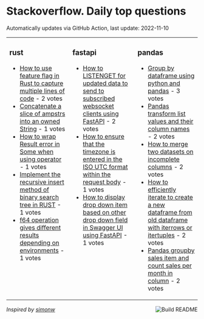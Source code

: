 # Stackoverflow. Daily top questions 

Automatically updates via GitHub Action, last update: <!-- date starts -->2022-11-10<!-- date ends -->


<table><tr><td valign="top" width="33%">

### rust
<!-- rust starts -->
* [How to use feature flag in Rust to capture multiple lines of code](https://stackoverflow.com/questions/74389576/how-to-use-feature-flag-in-rust-to-capture-multiple-lines-of-code) - 2 votes
* [Concatenate a slice of ampstrs into an owned String](https://stackoverflow.com/questions/74383394/concatenate-a-slice-of-strs-into-an-owned-string) - 1 votes
* [How to wrap Result error in Some when using  operator](https://stackoverflow.com/questions/74393069/how-to-wrap-result-error-in-some-when-using-operator) - 1 votes
* [Implement the recursive insert method of binary search tree in RUST](https://stackoverflow.com/questions/74371597/implement-the-recursive-insert-method-of-binary-search-tree-in-rust) - 1 votes
* [f64 operation gives different results depending on environments](https://stackoverflow.com/questions/74371210/f64-operation-gives-different-results-depending-on-environments) - 1 votes
<!-- rust ends -->
</td><td valign="top" width="34%">


### fastapi
<!-- fastapi starts -->
* [How to LISTENGET for updated data to send to subscribed websocket clients using FastAPI](https://stackoverflow.com/questions/74369127/how-to-listen-get-for-updated-data-to-send-to-subscribed-websocket-clients-using) - 2 votes
* [How to ensure that the timezone is entered in the ISO UTC format within the request body](https://stackoverflow.com/questions/74379605/how-to-ensure-that-the-timezone-is-entered-in-the-iso-utc-format-within-the-requ) - 1 votes
* [How to display drop down item based on other drop down field in Swagger UI using FastAPI](https://stackoverflow.com/questions/74375726/how-to-display-drop-down-item-based-on-other-drop-down-field-in-swagger-ui-using) - 1 votes
<!-- fastapi ends -->
</td><td valign="top" width="34%">


### pandas
<!-- pandas starts -->
* [Group by dataframe using python and pandas](https://stackoverflow.com/questions/74385812/group-by-dataframe-using-python-and-pandas) - 3 votes
* [Pandas transform list values and their column names](https://stackoverflow.com/questions/74389607/pandas-transform-list-values-and-their-column-names) - 2 votes
* [How to merge two datasets on incomplete columns](https://stackoverflow.com/questions/74388723/how-to-merge-two-datasets-on-incomplete-columns) - 2 votes
* [How to efficiently iterate to create a new dataframe from old dataframe with iterrows or itertuples](https://stackoverflow.com/questions/74386524/how-to-efficiently-iterate-to-create-a-new-dataframe-from-old-dataframe-with-ite) - 2 votes
* [Pandas groupby sales item and count sales per month in column](https://stackoverflow.com/questions/74375323/pandas-groupby-sales-item-and-count-sales-per-month-in-column) - 2 votes
<!-- pandas ends -->
</td></tr></table>

<a href="https://github.com/hp0404/hp0404/actions"><img src="https://github.com/hp0404/hp0404/workflows/Build%20README/badge.svg" align="right" alt="Build README"></a> <p>*Inspired by  [simonw](https://github.com/simonw/simonw)*</p>
